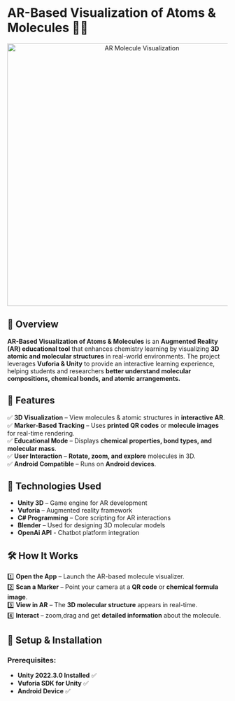 # AR-Based Visualization of Atoms & Molecules 🧪🔬

<p align="center">
  <img src="https://github.com/user-attachments/assets/b4a78f26-294a-424c-8c84-510aa005140f" alt="AR Molecule Visualization" width="600"/>
</p>

## 📌 Overview  
**AR-Based Visualization of Atoms & Molecules** is an **Augmented Reality (AR) educational tool** that enhances chemistry learning by visualizing **3D atomic and molecular structures** in real-world environments. The project leverages **Vuforia & Unity** to provide an interactive learning experience, helping students and researchers **better understand molecular compositions, chemical bonds, and atomic arrangements.**  

## 🚀 Features  
✅ **3D Visualization** – View molecules & atomic structures in **interactive AR**.  
✅ **Marker-Based Tracking** – Uses **printed QR codes** or **molecule images** for real-time rendering.  
✅ **Educational Mode** – Displays **chemical properties, bond types, and molecular mass**.  
✅ **User Interaction** – **Rotate, zoom, and explore** molecules in 3D.  
✅ **Android Compatible** – Runs on **Android devices**.

## 🔬 Technologies Used  
- **Unity 3D** – Game engine for AR development  
- **Vuforia** – Augmented reality framework  
- **C# Programming** – Core scripting for AR interactions  
- **Blender** – Used for designing 3D molecular models  
- **OpenAi API** - Chatbot platform integration

## 🛠 How It Works  
1️⃣ **Open the App** – Launch the AR-based molecule visualizer.  
2️⃣ **Scan a Marker** – Point your camera at a **QR code** or **chemical formula image**.  
3️⃣ **View in AR** – The **3D molecular structure** appears in real-time.  
4️⃣ **Interact** – zoom,drag and get **detailed information** about the molecule.  

## 🔧 Setup & Installation  
### **Prerequisites:**  
- **Unity 2022.3.0 Installed** ✅  
- **Vuforia SDK for Unity** ✅  
- **Android Device** ✅  
